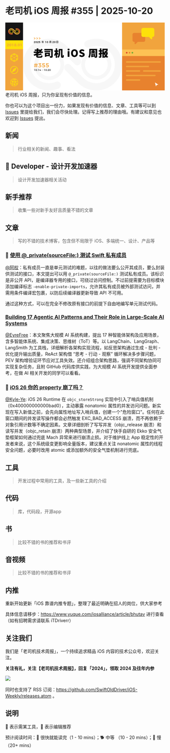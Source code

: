 # 老司机 iOS 周报 #355 | 2025-10-20

![ios-weekly](https://github.com/SwiftOldDriver/iOS-Weekly/blob/master/assets/weekly-header/355.jpg?raw=true)
老司机 iOS 周报，只为你呈现有价值的信息。

你也可以为这个项目出一份力，如果发现有价值的信息、文章、工具等可以到 [Issues](https://github.com/SwiftOldDriver/iOS-Weekly/issues) 里提给我们，我们会尽快处理。记得写上推荐的理由哦。有建议和意见也欢迎到 [Issues](https://github.com/SwiftOldDriver/iOS-Weekly/issues) 提出。

## 新闻

> 行业相关的新闻、趣事、看法

##  Developer - 设计开发加速器

> 设计开发加速器相关活动

## 新手推荐

> 收集一些对新手友好且质量不错的文章

## 文章

> 写的不错的技术博客，包含但不局限于 iOS、多端统一、设计、产品等

### 🐎 [使用 @_private(sourceFile:) 测试 Swift 私有成员](https://kyleye.top/posts/swift-private-imports/)

[@阿权](https://github.com/bqlin)：私有成员一直是单元测试的难题，以往的做法要么公开其成员，要么封装供测试的接口，本文提出可以用 `@_private(sourceFile:)` 测试私有成员。该标识是非公开 API，是编译器专用的接口，可绕过访问控制。不过前提需要为目标模块添加编译标志 `-enable-private-imports`，允许其私有成员被外部测试访问，并需用条件编译宏包裹，以防后续编译器更新导致 API 不可用。

通过这种方式，可以在完全不修改原有接口的前提下自由地编写单元测试代码。

### [Building 17 Agentic AI Patterns and Their Role in Large-Scale AI Systems](https://levelup.gitconnected.com/building-17-agentic-ai-patterns-and-their-role-in-large-scale-ai-systems-f4915b5615ce)

[@EyreFree](https://github.com/EyreFree)：本文聚焦大规模 AI 系统构建，提出 17 种智能体架构及应用场景，含多智能体系统、集成决策、思维树（ToT）等。以 LangChain、LangGraph、LangSmith 为工具栈，详细解析各架构实现流程，如反思架构通过生成 - 批判 - 优化提升输出质量，ReAct 架构借 “思考 - 行动 - 观察” 循环解决多步骤问题，PEV 架构增验证环节应对工具失效。还介绍组合架构思路，强调不同架构协同可实现复杂任务，且附 GitHub 代码库供实践，为大规模 AI 系统开发提供全面参考，在做 AI 相关开发的同学可以看看。

### 🐎 [iOS 26 你的 property 崩了吗？](https://mp.weixin.qq.com/s/6jxpWDq4JWTpKmmCx3S3XA)

[@Kyle-Ye](https://github.com/Kyle-Ye): iOS 26 Runtime 在 `objc_storeStrong` 实现中引入了哨兵值机制（0x400000000000bad0），主动暴露 nonatomic 属性的并发访问问题。新实现在写入新值之前，会先向属性地址写入哨兵值，创建一个"危险窗口"。任何在此窗口期间的并发读写操作都会必然触发 EXC_BAD_ACCESS 崩溃，而不再依赖于对象引用计数等不确定因素。文章详细剖析了写写并发（objc_release 崩溃）和读写并发（objc_retain 崩溃）两种典型场景，并介绍了快手自研的 Ekko 安全气垫框架如何通过兜底 Mach 异常来进行崩溃止损。对于维护线上 App 稳定性的开发者来说，这个系统级变更影响全量版本，建议重点关注 nonatomic 属性的线程安全问题，必要时改用 atomic 或添加额外的安全气垫机制进行兜底。

## 工具

> 开发过程中常用的工具，及一些新工具的介绍

## 代码

> 库，代码段，开源app

## 书

> 比较不错的书的推荐和书评

## 音视频

> 比较不错的书的推荐和书评

## 内推

重新开始更新「iOS 靠谱内推专题」，整理了最近明确在招人的岗位，供大家参考

具体信息请移步：https://www.yuque.com/iosalliance/article/bhutav 进行查看（如有招聘需求请联系 iTDriverr）

## 关注我们

我们是「老司机技术周报」，一个持续追求精品 iOS 内容的技术公众号，欢迎关注。

**关注有礼，关注【老司机技术周报】，回复「2024」，领取 2024 及往年内参**

![](https://github.com/SwiftOldDriver/iOS-Weekly/blob/master/assets/qrcode_for_wechat.jpg?raw=true)

同时也支持了 RSS 订阅：https://github.com/SwiftOldDriver/iOS-Weekly/releases.atom 。

## 说明

🚧 表示需某工具，🌟 表示编辑推荐

预计阅读时间：🐎 很快就能读完（1 - 10 mins）；🐕 中等 （10 - 20 mins）；🐢 慢（20+ mins）
